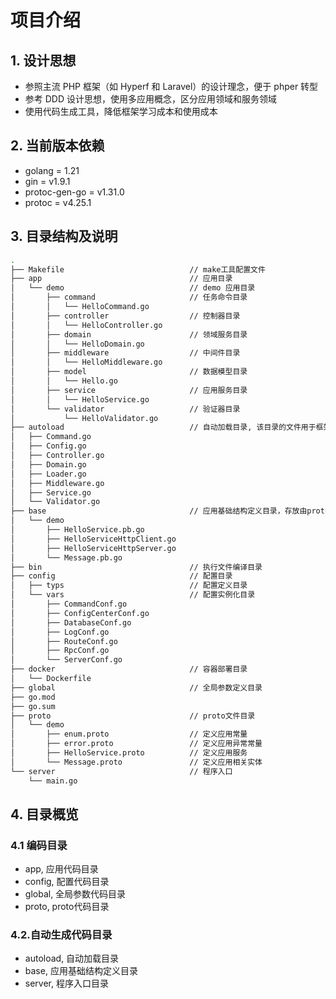 # 项目介绍

## 1. 设计思想

- 参照主流 PHP 框架（如 Hyperf 和 Laravel）的设计理念，便于 phper 转型
- 参考 DDD 设计思想，使用多应用概念，区分应用领域和服务领域
- 使用代码生成工具，降低框架学习成本和使用成本

## 2. 当前版本依赖

- golang = 1.21
- gin = v1.9.1
- protoc-gen-go = v1.31.0
- protoc = v4.25.1

## 3. 目录结构及说明

```bash
.
├── Makefile                            // make工具配置文件
├── app                                 // 应用目录
│   └── demo                            // demo 应用目录
│       ├── command                     // 任务命令目录
│       │   └── HelloCommand.go
│       ├── controller                  // 控制器目录
│       │   └── HelloController.go
│       ├── domain                      // 领域服务目录
│       │   └── HelloDomain.go
│       ├── middleware                  // 中间件目录
│       │   └── HelloMiddleware.go
│       ├── model                       // 数据模型目录
│       │   └── Hello.go
│       ├── service                     // 应用服务目录
│       │   └── HelloService.go
│       └── validator                   // 验证器目录
│           └── HelloValidator.go
├── autoload                            // 自动加载目录, 该目录的文件用于框架启动预加载，不建议手动修改其中内容
│   ├── Command.go
│   ├── Config.go
│   ├── Controller.go
│   ├── Domain.go
│   ├── Loader.go
│   ├── Middleware.go
│   ├── Service.go
│   └── Validator.go
├── base                                // 应用基础结构定义目录，存放由proto生成的相关文件，不建议手动修改其中内容
│   └── demo
│       ├── HelloService.pb.go
│       ├── HelloServiceHttpClient.go
│       ├── HelloServiceHttpServer.go
│       └── Message.pb.go
├── bin                                 // 执行文件编译目录
├── config                              // 配置目录
│   ├── typs                            // 配置定义目录
│   └── vars                            // 配置实例化目录
│       ├── CommandConf.go
│       ├── ConfigCenterConf.go
│       ├── DatabaseConf.go
│       ├── LogConf.go
│       ├── RouteConf.go
│       ├── RpcConf.go
│       └── ServerConf.go
├── docker                              // 容器部署目录
│   └── Dockerfile
├── global                              // 全局参数定义目录
├── go.mod
├── go.sum
├── proto                               // proto文件目录
│   └── demo
│       ├── enum.proto                  // 定义应用常量
│       ├── error.proto                 // 定义应用异常常量
│       ├── HelloService.proto          // 定义应用服务
│       └── Message.proto               // 定义应用相关实体
└── server                              // 程序入口
    └── main.go
```

## 4. 目录概览

### 4.1 编码目录

- app, 应用代码目录
- config, 配置代码目录
- global, 全局参数代码目录
- proto, proto代码目录

### 4.2.自动生成代码目录

- autoload, 自动加载目录
- base, 应用基础结构定义目录
- server, 程序入口目录
